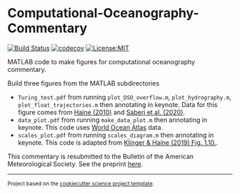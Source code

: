 Computational-Oceanography-Commentary
==============================
[![Build Status](https://travis-ci.com/hainegroup/computational_oceanography_commentary.svg?branch=master)](https://travis-ci.com/hainegroup/computational_oceanography_commentary)
[![codecov](https://codecov.io/gh/hainegroup/computational_oceanography_commentary/branch/master/graph/badge.svg)](https://codecov.io/gh/hainegroup/computational_oceanography_commentary)
[![License:MIT](https://img.shields.io/badge/License-MIT-lightgray.svg?style=flt-square)](https://opensource.org/licenses/MIT)

MATLAB code to make figures for computational oceanography commentary.

Build three figures from the MATLAB subdirectories

* `Turing_test.pdf` from running `plot_DSO_overflow.m`, `plot_hydrography.m`, `plot_float_trajectories.m` then annotating in keynote. Data for this figure comes from [Haine (2010)](https://agupubs.onlinelibrary.wiley.com/doi/full/10.1029/2010GL043272) and [Saberi et al. (2020)](https://doi.org/10.1175/JPO-D-19-0210.1).
* `data_plot.pdf` from running `make_data_plot.m` then annotating in keynote. This code uses [World Ocean Atlas](https://www.ncei.noaa.gov/products/world-ocean-database) data.
* `scales_plot.pdf` from running `scales_diagram.m` then annotating in keynote. This code is adapted from [Klinger & Haine (2019) Fig. 1.10.](https://www.cambridge.org/core/books/ocean-circulation-in-three-dimensions/BA67744EF2B76C3FCB239BCBF9D18271).

This commentary is resubmitted to the Bulletin of the American Meteorological Society. See the preprint [here](???).

--------

<p><small>Project based on the <a target="_blank" href="https://github.com/jbusecke/cookiecutter-science-project">cookiecutter science project template</a>.</small></p>
